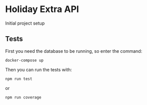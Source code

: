 # Holiday Extra API

Initial project setup

## Tests

First you need the database to be running, so enter the command:

`docker-compose up`

Then you can run the tests with:

`npm run test`

or

`npm run coverage`
